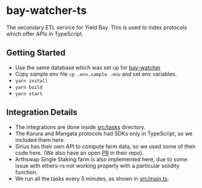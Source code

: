 # bay-watcher-ts

The secondary ETL service for Yield Bay. This is used to index protocols which offer APIs in TypeScript.

## Getting Started

- Use the same database which was set up for [bay-watcher](https://github.com/yield-bay/bay-watcher)
- Copy sample env file `cp .env.sample .env` and set env variables.
- `yarn install`
- `yarn build`
- `yarn start`

## Integration Details

- The integrations are done inside [src/tasks](src/tasks) directory.
- The Karura and Mangata protocols had SDKs only in TypeScript, so we included them here.
- Sirius has their own API to compute farm data, so we used some of their code here. (We also have an open [PR](https://github.com/SiriusFinance/Exchange/pull/1) in their repo).
- Arthswap Single Staking farm is also implemented here, due to some issue with ethers-rs not working properly with a particular solidity function.
- We run all the tasks every 5 minutes, as shown in [src/main.ts](src/main.ts).
